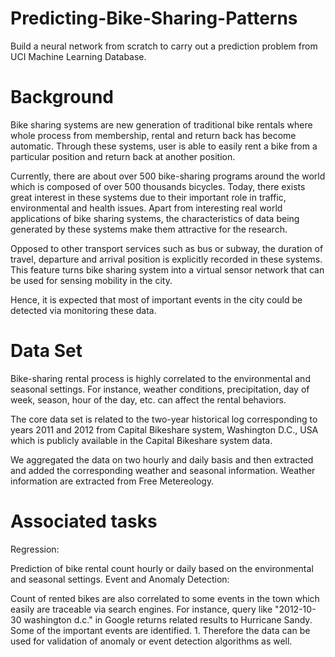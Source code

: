 # Predicting-Bike-Sharing-Patterns
Build a neural network from scratch to carry out a prediction problem from UCI Machine Learning Database.

# Background
Bike sharing systems are new generation of traditional bike rentals where whole process from membership, rental and return back has become automatic. Through these systems, user is able to easily rent a bike from a particular position and return back at another position.

Currently, there are about over 500 bike-sharing programs around the world which is composed of over 500 thousands bicycles. Today, there exists great interest in these systems due to their important role in traffic, environmental and health issues. Apart from interesting real world applications of bike sharing systems, the characteristics of data being generated by these systems make them attractive for the research.

Opposed to other transport services such as bus or subway, the duration of travel, departure and arrival position is explicitly recorded in these systems. This feature turns bike sharing system into a virtual sensor network that can be used for sensing mobility in the city.

Hence, it is expected that most of important events in the city could be detected via monitoring these data.

# Data Set
Bike-sharing rental process is highly correlated to the environmental and seasonal settings. For instance, weather conditions, precipitation, day of week, season, hour of the day, etc. can affect the rental behaviors.

The core data set is related to the two-year historical log corresponding to years 2011 and 2012 from Capital Bikeshare system, Washington D.C., USA which is publicly available in the Capital Bikeshare system data.

We aggregated the data on two hourly and daily basis and then extracted and added the corresponding weather and seasonal information. Weather information are extracted from Free Metereology.

# Associated tasks
Regression:

Prediction of bike rental count hourly or daily based on the environmental and seasonal settings.
Event and Anomaly Detection:

Count of rented bikes are also correlated to some events in the town which easily are traceable via search engines.
For instance, query like "2012-10-30 washington d.c." in Google returns related results to Hurricane Sandy.
Some of the important events are identified. 1.
Therefore the data can be used for validation of anomaly or event detection algorithms as well.

